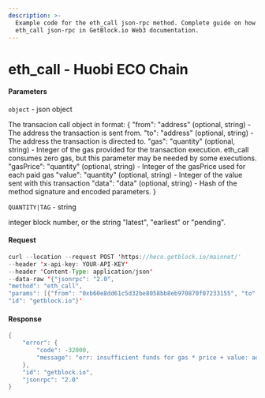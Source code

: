 ```yaml
---
description: >-
  Example code for the eth_call json-rpc method. Сomplete guide on how to use
  eth_call json-rpc in GetBlock.io Web3 documentation.
---
```


# eth\_call - Huobi ECO Chain

#### Parameters

`object` - json object

The transacion call object in format: { "from": "address" (optional, string) - The address the transaction is sent from. "to": "address" (optional, string) - The address the transaction is directed to. "gas": "quantity" (optional, string) - Integer of the gas provided for the transaction execution. eth\_call consumes zero gas, but this parameter may be needed by some executions. "gasPrice": "quantity" (optional, string) - Integer of the gasPrice used for each paid gas "value": "quantity" (optional, string) - Integer of the value sent with this transaction "data": "data" (optional, string) - Hash of the method signature and encoded parameters. }

`QUANTITY|TAG` - string

integer block number, or the string "latest", "earliest" or "pending".

#### Request

```java
curl --location --request POST 'https://heco.getblock.io/mainnet/' 
--header 'x-api-key: YOUR-API-KEY' 
--header 'Content-Type: application/json' 
--data-raw '{"jsonrpc": "2.0",
"method": "eth_call",
"params": [{"from": "0xb60e8dd61c5d32be8058bb8eb970870f07233155", "to": "0xd46e8dd67c5d32be8058bb8eb970870f07244567", "gas": "0x76c0", "gasPrice": "0x9184e72a000", "value": "0x9184e72a", "data": "0xd46e8dd67c5d32be8d46e8dd67c5d32be8058bb8eb970870f072445675058bb8eb970870f072445675"}, "latest"],
"id": "getblock.io"}'
```

#### Response

```java
{
    "error": {
        "code": -32000,
        "message": "err: insufficient funds for gas * price + value: address 0xb60E8dD61C5d32be8058BB8eb970870F07233155 have 0 want 304000002441406250 (supplied gas 30400)"
    },
    "id": "getblock.io",
    "jsonrpc": "2.0"
}
```
